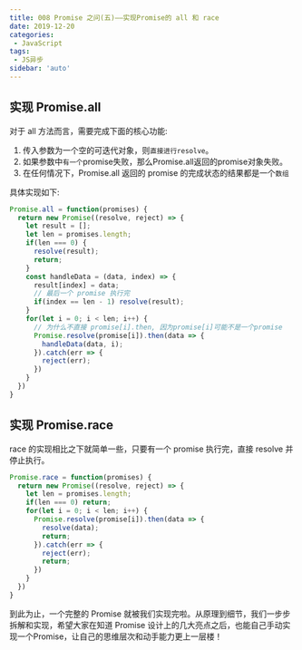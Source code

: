 ```yaml
---
title: 008 Promise 之问(五)——实现Promise的 all 和 race
date: 2019-12-20
categories: 
 - JavaScript
tags:
 - JS异步
sidebar: 'auto'
---
```

## 实现 Promise.all
对于 all 方法而言，需要完成下面的核心功能:
1. 传入参数为一个空的可迭代对象，则`直接进行resolve`。
2. 如果参数中`有一个`promise失败，那么Promise.all返回的promise对象失败。
3. 在任何情况下，Promise.all 返回的 promise 的完成状态的结果都是一个`数组`

具体实现如下:
```js
Promise.all = function(promises) {
  return new Promise((resolve, reject) => {
    let result = [];
    let len = promises.length;
    if(len === 0) {
      resolve(result);
      return;
    }
    const handleData = (data, index) => {
      result[index] = data;
      // 最后一个 promise 执行完
      if(index == len - 1) resolve(result);
    }
    for(let i = 0; i < len; i++) {
      // 为什么不直接 promise[i].then, 因为promise[i]可能不是一个promise
      Promise.resolve(promise[i]).then(data => {
        handleData(data, i);
      }).catch(err => {
        reject(err);
      })
    }
  })
}
```

## 实现 Promise.race
race 的实现相比之下就简单一些，只要有一个 promise 执行完，直接 resolve 并停止执行。
```js
Promise.race = function(promises) {
  return new Promise((resolve, reject) => {
    let len = promises.length;
    if(len === 0) return;
    for(let i = 0; i < len; i++) {
      Promise.resolve(promise[i]).then(data => {
        resolve(data);
        return;
      }).catch(err => {
        reject(err);
        return;
      })
    }
  })
}
```

到此为止，一个完整的 Promise 就被我们实现完啦。从原理到细节，我们一步步拆解和实现，希望大家在知道 Promise 设计上的几大亮点之后，也能自己手动实现一个Promise，让自己的思维层次和动手能力更上一层楼！